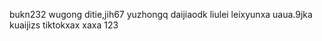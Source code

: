 <!---
shaoyi7161/shaoyi7161 is a ✨ special ✨ repository because its `README.md` (this file) appears on your GitHub profile.
You can click the Preview link to take a look at your changes.
--->
bukn232
wugong
ditie,jih67
yuzhongq
daijiaodk
liulei
leixyunxa
uaua.9jka
kuaijizs
tiktokxax
xaxa
123
